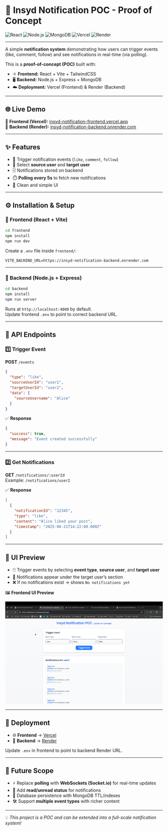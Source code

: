 # 📢 Insyd Notification POC - Proof of Concept

![React](https://img.shields.io/badge/Frontend-React-blue?logo=react)
![Node.js](https://img.shields.io/badge/Backend-Node.js-green?logo=node.js)
![MongoDB](https://img.shields.io/badge/Database-MongoDB-darkgreen?logo=mongodb)
![Vercel](https://img.shields.io/badge/Deployed%20On-Vercel-black?logo=vercel)
![Render](https://img.shields.io/badge/Backend-Render-blue?logo=render)

---

A simple **notification system** demonstrating how users can trigger events (like, comment, follow) and see notifications in real-time (via polling).

This is a **proof-of-concept (POC)** built with:

- ⚛️ **Frontend:** React + Vite + TailwindCSS
- 🖥️ **Backend:** Node.js + Express + MongoDB
- ☁️ **Deployment:** Vercel (Frontend) & Render (Backend)

---

## 🌐 Live Demo

🔗 **Frontend (Vercel):** [insyd-notification-frontend.vercel.app](https://insyd-notification-frontend.vercel.app/)  
🔗 **Backend (Render):** [insyd-notification-backend.onrender.com](https://insyd-notification-backend.onrender.com/)

---

## ✨ Features

- 🔔 Trigger notification events (`like`, `comment`, `follow`)
- 👥 Select **source user** and **target user**
- 🗄️ Notifications stored on backend
- ⏱️ **Polling every 5s** to fetch new notifications
- 🎨 Clean and simple UI

---

## ⚙️ Installation & Setup

### 🔹 Frontend (React + Vite)

```bash
cd frontend
npm install
npm run dev
```

Create a `.env` file inside `frontend/`:

```
VITE_BACKEND_URL=https://insyd-notification-backend.onrender.com
```

---

### 🔹 Backend (Node.js + Express)

```bash
cd backend
npm install
npm run server
```

Runs at `http://localhost:4000` by default.  
Update frontend `.env` to point to correct backend URL.

---

## 📡 API Endpoints

### 1️⃣ Trigger Event

**POST** `/events`

```json
{
  "type": "like",
  "sourceUserId": "user1",
  "targetUserId": "user2",
  "data": {
    "sourceUsername": "Alice"
  }
}
```

✅ **Response**

```json
{
  "success": true,
  "message": "Event created successfully"
}
```

---

### 2️⃣ Get Notifications

**GET** `/notifications/:userId`  
Example: `/notifications/user2`

✅ **Response**

```json
[
  {
    "notificationId": "12345",
    "type": "like",
    "content": "Alice liked your post",
    "timestamp": "2025-08-21T14:22:00.000Z"
  }
]
```

---

## 🎨 UI Preview

- 🖱️ Trigger events by selecting **event type**, **source user**, and **target user**
- 📜 Notifications appear under the target user’s section
- ❌ If no notifications exist → shows `No notifications yet`

🖼️ **Frontend UI Preview**
<p style="text-align: center;">
  <img src="./public/uipreview.png" alt="UI Preview" width="600"/>
</p>

---

## 🚀 Deployment

- 🌐 **Frontend** → [Vercel](https://insyd-notification-frontend.vercel.app)
- 🔗 **Backend** → [Render](https://insyd-notification-backend.onrender.com)

Update `.env` in frontend to point to backend Render URL.

---

## 🔮 Future Scope

- ⚡ Replace **polling** with **WebSockets (Socket.io)** for real-time updates
- 📩 Add **read/unread status** for notifications
- 💾 Database persistence with MongoDB TTL/indexes
- 🛠️ Support **multiple event types** with richer content

---

💡 _This project is a POC and can be extended into a full-scale notification system!_
